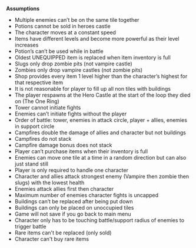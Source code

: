 **Assumptions**


* Multiple enemies can’t be on the same tile together
* Potions cannot be sold in heroes castle
* The character moves at a constant speed
* Items have different levels and become more powerful as their level increases
* Potion’s can’t be used while in battle
* Oldest UNEQUIPPED item is replaced when item inventory is full
* Slugs only drop zombie pits (not vampire castle)
* Zombies only drop vampire castles (not zombie pits)
* Shop provides every item 1 level higher than the character’s highest for that respective item
* It is not reasonable for player to fill up all non tiles with buildings
* The player respawns at the Hero Castle at the start of the loop they died on (The One Ring)
* Tower cannot initiate fights
* Enemies can’t initiate fights without the player
* Order of battle: tower, enemies in attack circle, player + allies, enemies in support circle
* Campfires double the damage of allies and character but not buildings
* Campfires do not stack
* Campfire damage bonus does not stack
* Player can’t purchase items when their inventory is full
* Enemies can move one tile at a time in a random direction but can also just stand still
* Player is only required to handle one character
* Character and allies attack strongest enemy (Vampire then zombie then slugs) with the lowest health
* Enemies attack allies first then character
* Maximum number of enemies character fights is uncapped
* Buildings can’t be replaced after being put down
* Buildings can only be placed on unoccupied tiles
* Game will not save if you go back to main menu
* Character only has to be touching battle/support radius of enemies to trigger battle
* Rare items can't be replaced (only sold)
* Character can't buy rare items